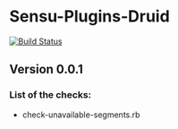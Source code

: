 # Sensu-Plugins-Druid

[![Build Status](https://travis-ci.org/grem11n/sensu-plugins-druid.svg?branch=master)](https://travis-ci.org/grem11n/sensu-plugins-druid)

## Version 0.0.1
### List of the checks:
* check-unavailable-segments.rb
